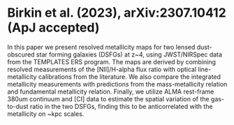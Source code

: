 Birkin et al. (2023), arXiv:2307.10412 (ApJ accepted)
=======================================

In this paper we present resolved metallicity maps for two lensed dust-obscured star forming galaxies (DSFGs) at z~4, using JWST/NIRSpec data from the TEMPLATES ERS program. The maps are derived by combining resolved measurements of the [NII]/H-alpha flux ratio with optical line-metallicity calibrations from the literature. We also compare the integrated metallicity measurements with predictions from the mass-metallicity relation and fundamental metallicity relation. Finally, we utilize ALMA rest-frame 380um continuum and [CI] data to estimate the spatial variation of the gas-to-dust ratio in the two DSFGs, finding this to be anticorrelated with the metallicity on ~kpc scales.
